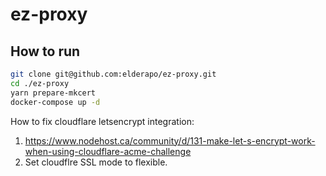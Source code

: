 # ez-proxy

## How to run

```bash
git clone git@github.com:elderapo/ez-proxy.git
cd ./ez-proxy
yarn prepare-mkcert
docker-compose up -d
```

How to fix cloudflare letsencrypt integration:

1. https://www.nodehost.ca/community/d/131-make-let-s-encrypt-work-when-using-cloudflare-acme-challenge
2. Set cloudflre SSL mode to flexible.
